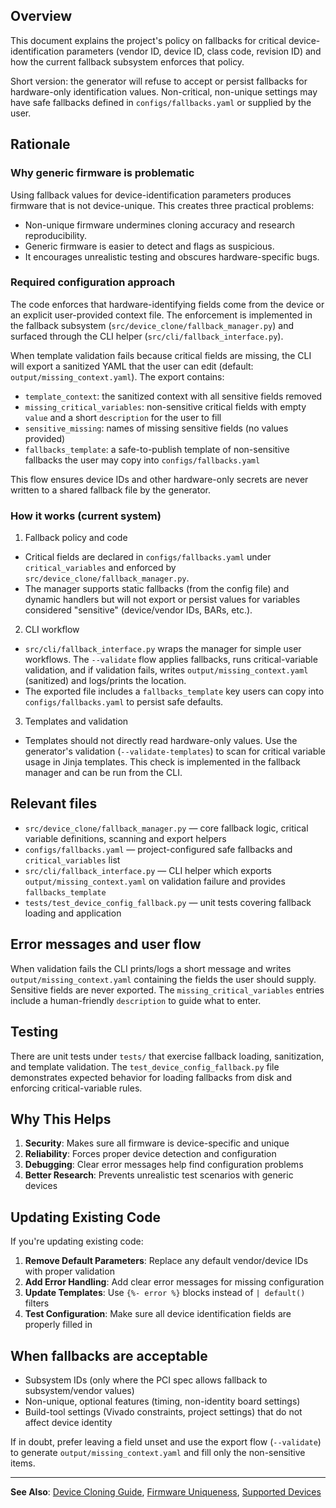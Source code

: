 
## Overview

This document explains the project's policy on fallbacks for critical device-identification parameters (vendor ID, device ID, class code, revision ID) and how the current fallback subsystem enforces that policy.

Short version: the generator will refuse to accept or persist fallbacks for hardware-only identification values. Non-critical, non-unique settings may have safe fallbacks defined in `configs/fallbacks.yaml` or supplied by the user.

## Rationale

### Why generic firmware is problematic

Using fallback values for device-identification parameters produces firmware that is not device-unique. This creates three practical problems:

- Non-unique firmware undermines cloning accuracy and research reproducibility.
- Generic firmware is easier to detect and flags as suspicious.
- It encourages unrealistic testing and obscures hardware-specific bugs.

### Required configuration approach

The code enforces that hardware-identifying fields come from the device or an explicit user-provided context file. The enforcement is implemented in the fallback subsystem (`src/device_clone/fallback_manager.py`) and surfaced through the CLI helper (`src/cli/fallback_interface.py`).

When template validation fails because critical fields are missing, the CLI will export a sanitized YAML that the user can edit (default: `output/missing_context.yaml`). The export contains:

- `template_context`: the sanitized context with all sensitive fields removed
- `missing_critical_variables`: non-sensitive critical fields with empty `value` and a short `description` for the user to fill
- `sensitive_missing`: names of missing sensitive fields (no values provided)
- `fallbacks_template`: a safe-to-publish template of non-sensitive fallbacks the user may copy into `configs/fallbacks.yaml`

This flow ensures device IDs and other hardware-only secrets are never written to a shared fallback file by the generator.

### How it works (current system)

1) Fallback policy and code

 - Critical fields are declared in `configs/fallbacks.yaml` under `critical_variables` and enforced by `src/device_clone/fallback_manager.py`.
 - The manager supports static fallbacks (from the config file) and dynamic handlers but will not export or persist values for variables considered "sensitive" (device/vendor IDs, BARs, etc.).

2) CLI workflow

 - `src/cli/fallback_interface.py` wraps the manager for simple user workflows. The `--validate` flow applies fallbacks, runs critical-variable validation, and if validation fails, writes `output/missing_context.yaml` (sanitized) and logs/prints the location.
 - The exported file includes a `fallbacks_template` key users can copy into `configs/fallbacks.yaml` to persist safe defaults.

3) Templates and validation

 - Templates should not directly read hardware-only values. Use the generator's validation (`--validate-templates`) to scan for critical variable usage in Jinja templates. This check is implemented in the fallback manager and can be run from the CLI.

## Relevant files

- `src/device_clone/fallback_manager.py` — core fallback logic, critical variable definitions, scanning and export helpers
- `configs/fallbacks.yaml` — project-configured safe fallbacks and `critical_variables` list
- `src/cli/fallback_interface.py` — CLI helper which exports `output/missing_context.yaml` on validation failure and provides `fallbacks_template`
- `tests/test_device_config_fallback.py` — unit tests covering fallback loading and application

## Error messages and user flow

When validation fails the CLI prints/logs a short message and writes `output/missing_context.yaml` containing the fields the user should supply. Sensitive fields are never exported. The `missing_critical_variables` entries include a human-friendly `description` to guide what to enter.

## Testing

There are unit tests under `tests/` that exercise fallback loading, sanitization, and template validation. The `test_device_config_fallback.py` file demonstrates expected behavior for loading fallbacks from disk and enforcing critical-variable rules.

## Why This Helps

1. **Security**: Makes sure all firmware is device-specific and unique
2. **Reliability**: Forces proper device detection and configuration
3. **Debugging**: Clear error messages help find configuration problems
4. **Better Research**: Prevents unrealistic test scenarios with generic devices

## Updating Existing Code

If you're updating existing code:

1. **Remove Default Parameters**: Replace any default vendor/device IDs with proper validation
2. **Add Error Handling**: Add clear error messages for missing configuration
3. **Update Templates**: Use `{%- error %}` blocks instead of `| default()` filters
4. **Test Configuration**: Make sure all device identification fields are properly filled in

## When fallbacks are acceptable

- Subsystem IDs (only where the PCI spec allows fallback to subsystem/vendor values)
- Non-unique, optional features (timing, non-identity board settings)
- Build-tool settings (Vivado constraints, project settings) that do not affect device identity

If in doubt, prefer leaving a field unset and use the export flow (`--validate`) to generate `output/missing_context.yaml` and fill only the non-sensitive items.

---

**See Also**: [Device Cloning Guide](device-cloning), [Firmware Uniqueness](firmware-uniqueness), [Supported Devices](supported-devices)
